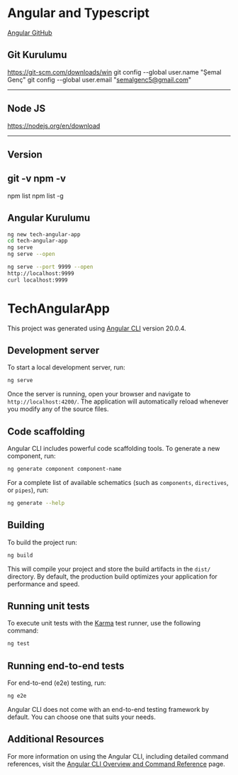 # Angular and Typescript
[Angular GitHub](https://github.com/semal-genc/offline-techcareer-angular-app)

## Git Kurulumu
https://git-scm.com/downloads/win
git config --global user.name "Şemal Genç"
git config --global user.email "semalgenc5@gmail.com"

---

## Node JS
https://nodejs.org/en/download

---

## Version
git -v
npm -v
--
npm list
npm list -g


## Angular Kurulumu
```sh
ng new tech-angular-app
cd tech-angular-app
ng serve
ng serve --open

ng serve --port 9999 --open
http://localhost:9999
curl localhost:9999
```










# TechAngularApp

This project was generated using [Angular CLI](https://github.com/angular/angular-cli) version 20.0.4.

## Development server

To start a local development server, run:

```bash
ng serve
```

Once the server is running, open your browser and navigate to `http://localhost:4200/`. The application will automatically reload whenever you modify any of the source files.

## Code scaffolding

Angular CLI includes powerful code scaffolding tools. To generate a new component, run:

```bash
ng generate component component-name
```

For a complete list of available schematics (such as `components`, `directives`, or `pipes`), run:

```bash
ng generate --help
```

## Building

To build the project run:

```bash
ng build
```

This will compile your project and store the build artifacts in the `dist/` directory. By default, the production build optimizes your application for performance and speed.

## Running unit tests

To execute unit tests with the [Karma](https://karma-runner.github.io) test runner, use the following command:

```bash
ng test
```

## Running end-to-end tests

For end-to-end (e2e) testing, run:

```bash
ng e2e
```

Angular CLI does not come with an end-to-end testing framework by default. You can choose one that suits your needs.

## Additional Resources

For more information on using the Angular CLI, including detailed command references, visit the [Angular CLI Overview and Command Reference](https://angular.dev/tools/cli) page.
